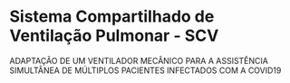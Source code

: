 # Sistema Compartilhado de Ventilação Pulmonar - SCV
ADAPTAÇÃO DE UM VENTILADOR MECÂNICO PARA A ASSISTÊNCIA SIMULTÂNEA DE MÚLTIPLOS PACIENTES INFECTADOS COM A COVID19
